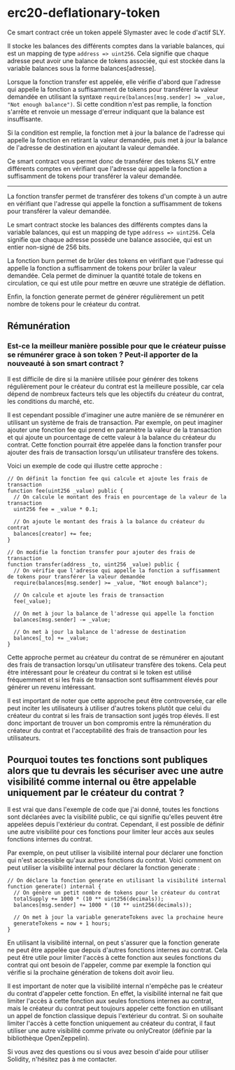 # erc20-deflationary-token
Ce smart contract crée un token appelé Slymaster avec le code d'actif SLY.

Il stocke les balances des différents comptes dans la variable balances, qui est un mapping de type `address => uint256`. Cela signifie que chaque adresse peut avoir une balance de tokens associée, qui est stockée dans la variable balances sous la forme balances[adresse].

Lorsque la fonction transfer est appelée, elle vérifie d'abord que l'adresse qui appelle la fonction a suffisamment de tokens pour transférer la valeur demandée en utilisant la syntaxe `require(balances[msg.sender] >= _value, "Not enough balance")`. Si cette condition n'est pas remplie, la fonction s'arrête et renvoie un message d'erreur indiquant que la balance est insuffisante.

Si la condition est remplie, la fonction met à jour la balance de l'adresse qui appelle la fonction en retirant la valeur demandée, puis met à jour la balance de l'adresse de destination en ajoutant la valeur demandée.

Ce smart contract vous permet donc de transférer des tokens SLY entre différents comptes en vérifiant que l'adresse qui appelle la fonction a suffisamment de tokens pour transférer la valeur demandée. 

---

La fonction transfer permet de transférer des tokens d'un compte à un autre en vérifiant que l'adresse qui appelle la fonction a suffisamment de tokens pour transférer la valeur demandée.

Le smart contract stocke les balances des différents comptes dans la variable balances, qui est un mapping de type `address => uint256`. Cela signifie que chaque adresse possède une balance associée, qui est un entier non-signé de 256 bits.

La fonction burn permet de brûler des tokens en vérifiant que l'adresse qui appelle la fonction a suffisamment de tokens pour brûler la valeur demandée. Cela permet de diminuer la quantité totale de tokens en circulation, ce qui est utile pour mettre en œuvre une stratégie de déflation.

Enfin, la fonction generate permet de générer régulièrement un petit nombre de tokens pour le créateur du contrat.

## Rémunération

### Est-ce la meilleur manière possible pour que le créateur puisse se rémunérer grace à son token ? Peut-il apporter de la nouveauté à son smart contract ?

Il est difficile de dire si la manière utilisée pour générer des tokens régulièrement pour le créateur du contrat est la meilleure possible, car cela dépend de nombreux facteurs tels que les objectifs du créateur du contrat, les conditions du marché, etc.

Il est cependant possible d'imaginer une autre manière de se rémunérer en utilisant un système de frais de transaction. Par exemple, on peut imaginer ajouter une fonction fee qui prend en paramètre la valeur de la transaction et qui ajoute un pourcentage de cette valeur à la balance du créateur du contrat. Cette fonction pourrait être appelée dans la fonction transfer pour ajouter des frais de transaction lorsqu'un utilisateur transfère des tokens.

Voici un exemple de code qui illustre cette approche :
```
// On définit la fonction fee qui calcule et ajoute les frais de transaction
function fee(uint256 _value) public {
  // On calcule le montant des frais en pourcentage de la valeur de la transaction
  uint256 fee = _value * 0.1;

  // On ajoute le montant des frais à la balance du créateur du contrat
  balances[creator] += fee;
}

// On modifie la fonction transfer pour ajouter des frais de transaction
function transfer(address _to, uint256 _value) public {
  // On vérifie que l'adresse qui appelle la fonction a suffisamment de tokens pour transférer la valeur demandée
  require(balances[msg.sender] >= _value, "Not enough balance");

  // On calcule et ajoute les frais de transaction
  fee(_value);

  // On met à jour la balance de l'adresse qui appelle la fonction
  balances[msg.sender] -= _value;

  // On met à jour la balance de l'adresse de destination
  balances[_to] += _value;
}
```
Cette approche permet au créateur du contrat de se rémunérer en ajoutant des frais de transaction lorsqu'un utilisateur transfère des tokens. Cela peut être intéressant pour le créateur du contrat si le token est utilisé fréquemment et si les frais de transaction sont suffisamment élevés pour générer un revenu intéressant.

Il est important de noter que cette approche peut être controversée, car elle peut inciter les utilisateurs à utiliser d'autres tokens plutôt que celui du créateur du contrat si les frais de transaction sont jugés trop élevés. Il est donc important de trouver un bon compromis entre la rémunération du créateur du contrat et l'acceptabilité des frais de transaction pour les utilisateurs.

## Pourquoi toutes tes fonctions sont publiques alors que tu devrais les sécuriser avec une autre visibilité comme internal ou être appelable uniquement par le créateur du contrat ?

Il est vrai que dans l'exemple de code que j'ai donné, toutes les fonctions sont déclarées avec la visibilité public, ce qui signifie qu'elles peuvent être appelées depuis l'extérieur du contrat. Cependant, il est possible de définir une autre visibilité pour ces fonctions pour limiter leur accès aux seules fonctions internes du contrat.

Par exemple, on peut utiliser la visibilité internal pour déclarer une fonction qui n'est accessible qu'aux autres fonctions du contrat. Voici comment on peut utiliser la visibilité internal pour déclarer la fonction generate :

```
// On déclare la fonction generate en utilisant la visibilité internal
function generate() internal {
  // On génère un petit nombre de tokens pour le créateur du contrat
  totalSupply += 1000 * (10 ** uint256(decimals));
  balances[msg.sender] += 1000 * (10 ** uint256(decimals));

  // On met à jour la variable generateTokens avec la prochaine heure
  generateTokens = now + 1 hours;
}
```

En utilisant la visibilité internal, on peut s'assurer que la fonction generate ne peut être appelée que depuis d'autres fonctions internes au contrat. Cela peut être utile pour limiter l'accès à cette fonction aux seules fonctions du contrat qui ont besoin de l'appeler, comme par exemple la fonction qui vérifie si la prochaine génération de tokens doit avoir lieu.

Il est important de noter que la visibilité internal n'empêche pas le créateur du contrat d'appeler cette fonction. En effet, la visibilité internal ne fait que limiter l'accès à cette fonction aux seules fonctions internes au contrat, mais le créateur du contrat peut toujours appeler cette fonction en utilisant un appel de fonction classique depuis l'extérieur du contrat. Si on souhaite limiter l'accès à cette fonction uniquement au créateur du contrat, il faut utiliser une autre visibilité comme private ou onlyCreator (définie par la bibliothèque OpenZeppelin).

Si vous avez des questions ou si vous avez besoin d'aide pour utiliser Solidity, n'hésitez pas à me contacter.
